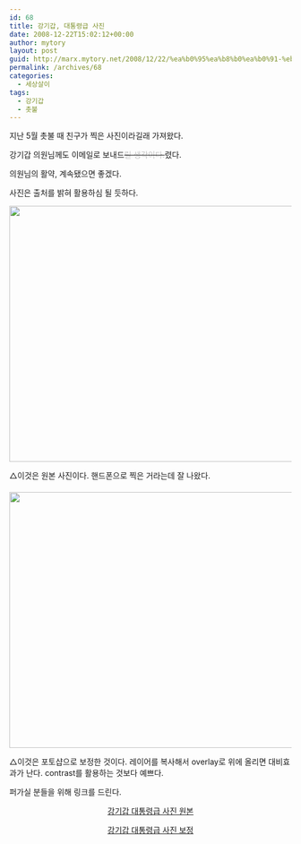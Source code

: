 ```yaml
---
id: 68
title: 강기갑, 대통령급 사진
date: 2008-12-22T15:02:12+00:00
author: mytory
layout: post
guid: http://marx.mytory.net/2008/12/22/%ea%b0%95%ea%b8%b0%ea%b0%91-%eb%8c%80%ed%86%b5%eb%a0%b9%ea%b8%89-%ec%82%ac%ec%a7%84/
permalink: /archives/68
categories:
  - 세상살이
tags:
  - 강기갑
  - 촛불
---
```

지난 5월 촛불 때 친구가 찍은 사진이라길래 가져왔다.

강기갑 의원님께도 이메일로 보내드<span class="Apple-style-span" style="text-decoration: line-through;"><span class="Apple-style-span" style="color: rgb(194, 194, 194);">릴 생각이다.</span></span>렸다.

의원님의 활약, 계속됐으면 좋겠다.

사진은 출처를 밝혀 활용하심 될 듯하다. 

<div class="imageblock">
  <img src="http://cfs14.tistory.com/image/26/tistory/2008/12/22/23/50/494fa93a9db83" alt="" height="457" width="610" style="cursor: pointer" onclick="open_img('http://cfs14.tistory.com/original/26/tistory/2008/12/22/23/50/494fa93a9db83')" /></p> 
  
  <div class="cap1">
    △이것은 원본 사진이다. 핸드폰으로 찍은 거라는데 잘 나왔다.
  </div>
</div>

<div style="padding-top:20px">
</div>

<div class="imageblock">
  <img src="http://cfs14.tistory.com/image/18/tistory/2008/12/22/23/50/494fa94527039" alt="" height="457" width="610" style="cursor: pointer" onclick="open_img('http://cfs14.tistory.com/original/18/tistory/2008/12/22/23/50/494fa94527039')" /></p> 
  
  <div class="cap1">
    △이것은 포토샵으로 보정한 것이다. 레이어를 복사해서 overlay로 위에 올리면 대비효과가 난다. contrast를 활용하는 것보다 예쁘다.
  </div>
</div>

퍼가실 분들을 위해 링크를 드린다.

<p style="text-align: center; ">
  <a href="http://cfs14.tistory.com/image/26/tistory/2008/12/22/23/50/494fa93a9db83" target="_blank" title="[http://cfs14.tistory.com/image/26/tistory/2008/12/22/23/50/494fa93a9db83]로 이동합니다.">강기갑 대통령급 사진 원본</a>
</p>

<p style="text-align: center; ">
  <a href="http://cfs14.tistory.com/original/18/tistory/2008/12/22/23/50/494fa94527039" target="_blank" title="[http://cfs14.tistory.com/original/18/tistory/2008/12/22/23/50/494fa94527039]로 이동합니다.">강기갑 대통령급 사진 보정</a>
</p>
